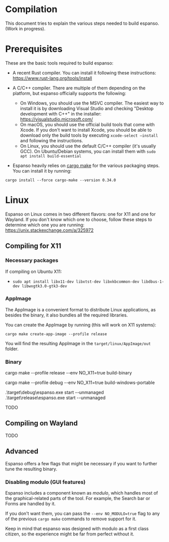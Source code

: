 # Compilation

This document tries to explain the various steps needed to build espanso. (Work in progress).

# Prerequisites

These are the basic tools required to build espanso:

* A recent Rust compiler. You can install it following these instructions: https://www.rust-lang.org/tools/install
* A C/C++ compiler. There are multiple of them depending on the platform, but espanso officially supports the following:
  * On Windows, you should use the MSVC compiler. The easiest way to install it is by downloading Visual Studio and checking "Desktop development with C++" in the installer: https://visualstudio.microsoft.com/
  * On macOS, you should use the official build tools that come with Xcode. If you don't want to install Xcode, you should be able to download only the build tools by executing `xcode-select —install` and following the instructions.
  * On Linux, you should use the default C/C++ compiler (it's usually GCC). On Ubuntu/Debian systems, you can install them with `sudo apt install build-essential`

* Espanso heavily relies on [cargo make](https://github.com/sagiegurari/cargo-make) for the various packaging
steps. You can install it by running:

```
cargo install --force cargo-make --version 0.34.0
```

# Linux

Espanso on Linux comes in two different flavors: one for X11 and one for Wayland. 
If you don't know which one to choose, follow these steps to determine which one you are running: https://unix.stackexchange.com/a/325972

## Compiling for X11

### Necessary packages

If compiling on Ubuntu X11:
* `sudo apt install libx11-dev libxtst-dev libxkbcommon-dev libdbus-1-dev libwxgtk3.0-gtk3-dev`

### AppImage

The AppImage is a convenient format to distribute Linux applications, as besides the binary, 
it also bundles all the required libraries.

You can create the AppImage by running (this will work on X11 systems):

```
cargo make create-app-image --profile release
```

You will find the resulting AppImage in the `target/linux/AppImage/out` folder.

### Binary

cargo make --profile release --env NO_X11=true build-binary

cargo make --profile debug --env NO_X11=true build-windows-portable

 .\target\debug\espanso.exe start --unmanaged
 .\target\release\espanso.exe start --unmanaged

TODO

## Compiling on Wayland

TODO

## Advanced

Espanso offers a few flags that might be necessary if you want to further tune the resulting binary.

### Disabling modulo (GUI features)

Espanso includes a component known as _modulo_, which handles most of the graphical-related parts of the tool.
For example, the Search bar or Forms are handled by it.

If you don't want them, you can pass the `--env NO_MODULO=true` flag to any of the previous `cargo make` commands
to remove support for it.

Keep in mind that espanso was designed with modulo as a first class citizen, so the experience might be far from perfect without it.
